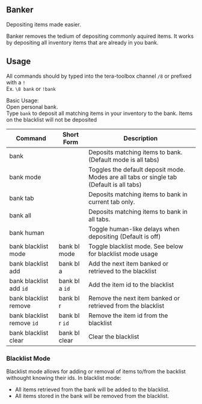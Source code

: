 ## Banker
Depositing items made easier.

Banker removes the tedium of depositing commonly aquired items.
It works by depositing all inventory items that are already in you bank.

## Usage
All commands should by typed into the tera-toolbox channel `/8` or prefixed with a `!`  
Ex. `\8 bank` or `!bank`

Basic Usage:  
Open personal bank.  
Type `bank` to deposit all matching items in your inventory to the bank.
Items on the blacklist will not be deposited

| Command  | Short Form | Description
| ------------- | ---- | ------------- |
| bank | | Deposits matching items to bank. (Default mode is all tabs) |
| bank mode | | Toggles the default deposit mode. Modes are all tabs or single tab (Default is all tabs) |
| bank tab | | Deposits matching items to bank in current tab only. |
| bank all | | Deposits matching items to bank in all tabs. |
| bank human | | Toggle human-like delays when depositing (Default is off) |
| bank blacklist mode | bank bl mode | Toggle blacklist mode. See below for blacklist mode usage |
| bank blacklist add | bank bl a | Add the next item banked or retrieved to the blacklist |
| bank blacklist add `id` | bank bl a `id` | Add the item id to the blacklist |
| bank blacklist remove | bank bl r | Remove the next item banked or retrieved from the blacklist |
| bank blacklist remove `id` | bank bl r `id` | Remove the item id from the blacklist |
| bank blacklist clear | bank bl clear | Clear the blacklist |

### Blacklist Mode
Blacklist mode allows for adding or removal of items to/from the backlist withought knowing their ids.
In blacklist mode:  
- All items retrieved from the bank will be added to the blacklist.
- All items stored in the bank will be removed from the blacklist.
